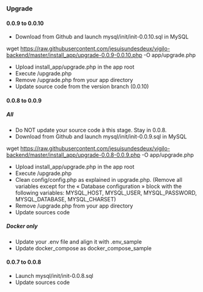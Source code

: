 ### Upgrade

#### 0.0.9 to 0.0.10

* Download from Github and launch mysql/init/init-0.0.10.sql in MySQL

wget https://raw.githubusercontent.com/jesuisundesdeux/vigilo-backend/master/install_app/upgrade-0.0.9-0.0.10.php -O app/upgrade.php

* Upload install_app/upgrade.php in the app root
* Execute /upgrade.php
* Remove /upgrade.php from your app directory
* Update source code from the version branch (0.0.10)


#### 0.0.8 to 0.0.9

##### All

* Do NOT update your source code à this stage. Stay in 0.0.8.
* Download from Github and launch mysql/init/init-0.0.9.sql in MySQL

wget https://raw.githubusercontent.com/jesuisundesdeux/vigilo-backend/master/install_app/upgrade-0.0.8-0.0.9.php -O app/upgrade.php

* Upload install_app/upgrade.php in the app root
* Execute /upgrade.php
* Clean config/config.php as explained in upgrade.php. (Remove all variables except for the « Database configuration » block with the following variables: MYSQL_HOST, MYSQL_USER, MYSQL_PASSWORD, MYSQL_DATABASE, MYSQL_CHARSET)
* Remove /upgrade.php from your app directory
* Update sources code

##### Docker only

* Update your .env file and align it with .env_sample
* Update docker_compose as docker_compose_sample

#### 0.0.7 to 0.0.8

* Launch mysql/init/init-0.0.8.sql
* Update sources code


